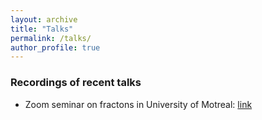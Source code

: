 ```yaml
---
layout: archive
title: "Talks"
permalink: /talks/
author_profile: true
---
```


### Recordings of recent talks

* Zoom seminar on fractons in University of Motreal: [link](https://www.youtube.com/watch?v=Hq96flCSCX4 "Fractonic topological phases")
